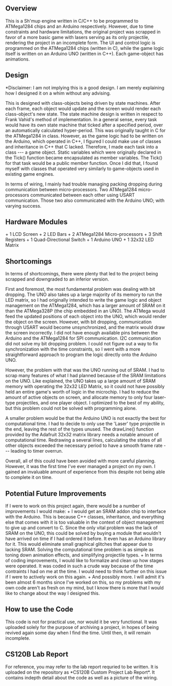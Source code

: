 <h2>Overview</h2>
This is a Sh'mup engine written in C/C++ to be programmed to ATMega1284 chips and an Arduino respectively. However, due to time constraints and hardware limitations, the original project was scrapped in favor of a more basic game with lasers serving as its only projectile, rendering the project in an incomplete form. The UI and control logic is programmed on the ATMega1284 chips (written in C), while the game logic itself is written on an Arduino UNO (written in C++). Each game-object has animations.

<h2>Design</h2>
*Disclaimer: I am not implying this is a good design. I am merely explaining how I designed it on a whim without any advising.

This is designed with class-objects being driven by state machines. After each frame, each object would update and the screen would render each class-object's new state.
The state machine design is written in respect to Frank Vahid's method of implementation. In a general sense, every task would have its own state machine that ticked after a specified period, over an automatically calculated hyper-period. This was originally taught in C for the ATMega1284 in class.
However, as the game logic had to be written on the Arduino, which operated in C++, I figured I could make use of classes and inheritance in C++ that C lacked. Therefore, I made each task into a class --- a game object. Static variables which were originally declared in the Tick() function became encapsulated as member variables. The Tick() for that task would be a public member function. Once I did that, I found myself with classes that operated very similarly to game-objects used in existing game engines.

In terms of wiring, I mainly had trouble managing packing dropping during communication between micro-processors. Two ATMega1284 micro-processors communicated between each other using USART communication. Those two also communicated with the Arduino UNO; with varying success.

<h2>Hardware Modules</h2>
+ 1 LCD Screen
+ 2 LED Bars
+ 2 ATMega1284 Micro-processors
+ 3 Shift Registers
+ 1 Quad-Directional Switch
+ 1 Arduino UNO
+ 1 32x32 LED Matrix

<h2>Shortcomings</h2>
In terms of shortcomings, there were plenty that led to the project being scrapped and downgraded to an inferior version.

First and foremost, the most fundamental problem was dealing with bit dropping. The UNO also takes up a large majority of its memory to run the LED matrix, so I had originally intended to write the game logic and object management on the ATMega1284, which has a larger amount of SRAM on it than the ATMega328P (the chip embedded in an UNO). The ATMega would feed the updated positions of each object into the UNO, which would render the object on the screen. However, with bit dropping, communication through USART would become unsynchronized, and the matrix would draw the screen incorrectly. I did not have enough available pins between the Arduino and the ATMega1284 for SPI communication. I2C communication did not solve my bit dropping problem. I could not figure out a way to fix synchronization with the time constraints, so I went with a more straightforward approach to program the logic directly onto the Arduino UNO.

However, the problem with that was the UNO running out of SRAM. I had to scrap many features of what I had planned because of the SRAM limitations on the UNO. Like explained, the UNO takes up a large amount of SRAM memory with operating the 32x32 LED Matrix, so it could not have possibly held an entire game's worth of logic in the microchip. I had to reduce the amount of active objects on screen, and allocate memory to only four laser-type projectiles, and one player object. I optimized to the best of my ability, but this problem could not be solved with programming alone.

A smaller problem would be that the Arduino UNO is not exactly the best for computational time. I had to decide to only use the 'Laser' type projectile in the end, leaving the rest of the types unused. The drawLine() function provided by the Adafruit 32x32 matrix library needs a notable amount of computational time. Redrawing a several lines, calculating the states of all other objects exceeded the necessary period to have a smooth frame rate --- leading to timer overrun.

Overall, all of this could have been avoided with more careful planning. However, it was the first time I've ever managed a project on my own. I gained an invaluable amount of experience from this despite not being able to complete it on time.

<h2>Potential Future Improvements</h2>
If I were to work on this project again, there would be a number of improvements I would make:
+ I would get an SRAM addon chip to interface with the Arduino. This is because C++ classes, inheritance, and everything else that comes with it is too valuable in the context of object management to give up and convert to C. Since the only vital problem was the lack of SRAM on the UNO, this could be solved by buying a module that wouldn't have arrived on time if I had ordered it before. It even has an Arduino library for it. This would eliminate small graphical glitches that appear due to lacking SRAM. Solving the computational time problem is as simple as toning down animation effects, and simplifying projectile types.
+ In terms of coding improvements, I would like to formalize and clean up how stages were operated. It was coded in such a crude way because of the time contraints I had on me at the time. I would need to think further on this issue if I were to actively work on this again.
+ And possibly more. I will admit it's been almost 6 months since I've worked on this, so my problems with my own code aren't as fresh on my mind, but I know there is more that I would like to change about the way I designed this.

<h2>How to use the Code</h2>
This code is not for practical use, nor would it be very functional. It was uploaded solely for the purpose of archiving a project, in hopes of being revived again some day when I find the time. Until then, it will remain incomplete.

<h2>CS120B Lab Report</h2>
For reference, you may refer to the lab report requried to be written. It is uploaded on the repository as *CS120B Custom Project Lab Report*. It contains indepth detail about the code as well as a picture of the wiring.
